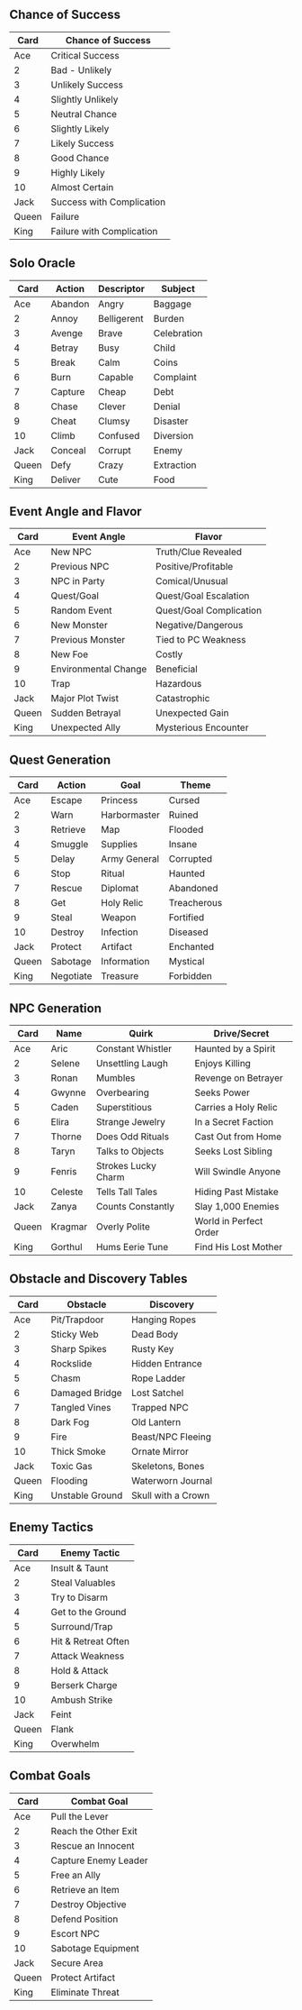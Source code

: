 ## Chance of Success

| Card       | Chance of Success       |
|------------|--------------------------|
| Ace        | Critical Success         |
| 2          | Bad - Unlikely           |
| 3          | Unlikely Success         |
| 4          | Slightly Unlikely        |
| 5          | Neutral Chance           |
| 6          | Slightly Likely          |
| 7          | Likely Success           |
| 8          | Good Chance             |
| 9          | Highly Likely            |
| 10         | Almost Certain           |
| Jack       | Success with Complication|
| Queen      | Failure                  |
| King       | Failure with Complication|

## Solo Oracle

| Card       | Action        | Descriptor     | Subject       |
|------------|---------------|----------------|---------------|
| Ace        | Abandon       | Angry          | Baggage       |
| 2          | Annoy         | Belligerent    | Burden        |
| 3          | Avenge        | Brave          | Celebration   |
| 4          | Betray        | Busy           | Child         |
| 5          | Break         | Calm           | Coins         |
| 6          | Burn          | Capable        | Complaint     |
| 7          | Capture       | Cheap          | Debt          |
| 8          | Chase         | Clever         | Denial        |
| 9          | Cheat         | Clumsy         | Disaster      |
| 10         | Climb         | Confused       | Diversion     |
| Jack       | Conceal       | Corrupt        | Enemy         |
| Queen      | Defy          | Crazy          | Extraction    |
| King       | Deliver       | Cute           | Food          |

## Event Angle and Flavor

| Card       | Event Angle         | Flavor                |
|------------|----------------------|-----------------------|
| Ace        | New NPC              | Truth/Clue Revealed   |
| 2          | Previous NPC         | Positive/Profitable   |
| 3          | NPC in Party         | Comical/Unusual       |
| 4          | Quest/Goal           | Quest/Goal Escalation |
| 5          | Random Event         | Quest/Goal Complication|
| 6          | New Monster          | Negative/Dangerous    |
| 7          | Previous Monster     | Tied to PC Weakness    |
| 8          | New Foe              | Costly                 |
| 9          | Environmental Change  | Beneficial            |
| 10         | Trap                  | Hazardous             |
| Jack       | Major Plot Twist      | Catastrophic          |
| Queen      | Sudden Betrayal       | Unexpected Gain        |
| King       | Unexpected Ally        | Mysterious Encounter   |

## Quest Generation

| Card       | Action    | Goal          | Theme         |
|------------|-----------|---------------|---------------|
| Ace        | Escape    | Princess      | Cursed        |
| 2          | Warn      | Harbormaster  | Ruined        |
| 3          | Retrieve  | Map           | Flooded       |
| 4          | Smuggle   | Supplies      | Insane        |
| 5          | Delay     | Army General  | Corrupted     |
| 6          | Stop      | Ritual        | Haunted       |
| 7          | Rescue    | Diplomat      | Abandoned     |
| 8          | Get       | Holy Relic    | Treacherous   |
| 9          | Steal     | Weapon        | Fortified     |
| 10         | Destroy   | Infection     | Diseased      |
| Jack       | Protect   | Artifact       | Enchanted     |
| Queen      | Sabotage  | Information    | Mystical      |
| King       | Negotiate | Treasure      | Forbidden     |

## NPC Generation

| Card       | Name       | Quirk           | Drive/Secret         |
|------------|------------|------------------|-----------------------|
| Ace        | Aric       | Constant Whistler| Haunted by a Spirit   |
| 2          | Selene     | Unsettling Laugh| Enjoys Killing        |
| 3          | Ronan      | Mumbles         | Revenge on Betrayer   |
| 4          | Gwynne     | Overbearing     | Seeks Power           |
| 5          | Caden      | Superstitious   | Carries a Holy Relic  |
| 6          | Elira      | Strange Jewelry | In a Secret Faction    |
| 7          | Thorne     | Does Odd Rituals | Cast Out from Home    |
| 8          | Taryn      | Talks to Objects | Seeks Lost Sibling    |
| 9          | Fenris     | Strokes Lucky Charm | Will Swindle Anyone |
| 10         | Celeste    | Tells Tall Tales | Hiding Past Mistake   |
| Jack       | Zanya      | Counts Constantly| Slay 1,000 Enemies    |
| Queen      | Kragmar    | Overly Polite   | World in Perfect Order|
| King       | Gorthul    | Hums Eerie Tune  | Find His Lost Mother  |

## Obstacle and Discovery Tables

| Card       | Obstacle         | Discovery          |
|------------|-------------------|--------------------|
| Ace        | Pit/Trapdoor      | Hanging Ropes      |
| 2          | Sticky Web        | Dead Body          |
| 3          | Sharp Spikes      | Rusty Key          |
| 4          | Rockslide         | Hidden Entrance    |
| 5          | Chasm            | Rope Ladder        |
| 6          | Damaged Bridge    | Lost Satchel       |
| 7          | Tangled Vines     | Trapped NPC        |
| 8          | Dark Fog          | Old Lantern        |
| 9          | Fire              | Beast/NPC Fleeing  |
| 10         | Thick Smoke       | Ornate Mirror      |
| Jack       | Toxic Gas         | Skeletons, Bones   |
| Queen      | Flooding          | Waterworn Journal  |
| King       | Unstable Ground   | Skull with a Crown |

## Enemy Tactics

| Card       | Enemy Tactic         |
|------------|-----------------------|
| Ace        | Insult & Taunt        |
| 2          | Steal Valuables       |
| 3          | Try to Disarm         |
| 4          | Get to the Ground     |
| 5          | Surround/Trap         |
| 6          | Hit & Retreat Often   |
| 7          | Attack Weakness       |
| 8          | Hold & Attack         |
| 9          | Berserk Charge        |
| 10         | Ambush Strike         |
| Jack       | Feint                  |
| Queen      | Flank                  |
| King       | Overwhelm             |

## Combat Goals

| Card       | Combat Goal          |
|------------|-----------------------|
| Ace        | Pull the Lever        |
| 2          | Reach the Other Exit  |
| 3          | Rescue an Innocent    |
| 4          | Capture Enemy Leader  |
| 5          | Free an Ally          |
| 6          | Retrieve an Item      |
| 7          | Destroy Objective     |
| 8          | Defend Position       |
| 9          | Escort NPC            |
| 10         | Sabotage Equipment    |
| Jack       | Secure Area           |
| Queen      | Protect Artifact       |
| King       | Eliminate Threat       |

